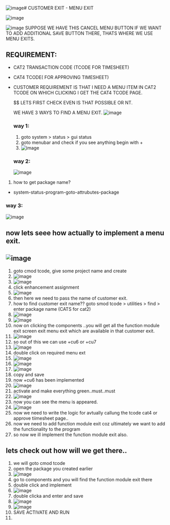 ![image](https://github.com/bhuvabhavik/MY-ABAP-CHEATSHEET/assets/49744703/6fcfa6a8-52aa-4250-9640-0eb1afa53897)# CUSTOMER EXIT - MENU EXIT

![image](https://github.com/bhuvabhavik/MY-ABAP-CHEATSHEET/assets/49744703/cc694b35-fc1c-48cc-8514-6263b7b77a3c)

![image](https://github.com/bhuvabhavik/MY-ABAP-CHEATSHEET/assets/49744703/6da7c396-d48d-4e1c-9b90-95e7d2820628)
SUPPOSE WE HAVE THIS CANCEL MENU BUTTON IF  WE WANT TO ADD ADDITIONAL SAVE BUTTON THERE, THATS WHERE WE USE MENU EXITS.

## REQUIREMENT: 
- CAT2 TRANSACTION CODE (TCODE FOR TIMESHEET)
- CAT4 TCODE( FOR APPROVING TIMESHEET)
- CUSTOMER REQUIREMENT IS THAT I NEED A MENU ITEM IN CAT2 TCODE ON WHICH CLICKING I GET THE CAT4 TCODE PAGE.

  $$ LETS FIRST CHECK EVEN IS THAT POSSIBLE OR NT.

  WE HAVE 3 WAYS TO FIND A MENU EXIT.
  ![image](https://github.com/bhuvabhavik/MY-ABAP-CHEATSHEET/assets/49744703/c56437bf-1360-4941-b1ed-077ad51f0c40)


  ### way 1:
  1. goto system > status > gui status
  2. goto menubar and check if you see anything begin with +
  3. ![image](https://github.com/bhuvabhavik/MY-ABAP-CHEATSHEET/assets/49744703/965a3cfb-e2c7-4fb0-91ce-50566757026b)
 
  ### way 2:
  ![image](https://github.com/bhuvabhavik/MY-ABAP-CHEATSHEET/assets/49744703/b32941dc-f62e-4175-b0d8-1e2b6f79c23a)
1. how to get package name?
  - system-status-program-goto-attrubutes-package
    

### way 3: 
![image](https://github.com/bhuvabhavik/MY-ABAP-CHEATSHEET/assets/49744703/2800db02-f454-4981-a5cc-63ed19dca4d8)

## now lets seee how actually to implement a menu exit.
![image](https://github.com/bhuvabhavik/MY-ABAP-CHEATSHEET/assets/49744703/31173df4-5bab-4b25-93e5-e06ec8e49804)
---
1. goto cmod tcode, give some project name and create
2. ![image](https://github.com/bhuvabhavik/MY-ABAP-CHEATSHEET/assets/49744703/d20413f6-9fcf-4520-88c3-fa5c3bd9611e)
3. ![image](https://github.com/bhuvabhavik/MY-ABAP-CHEATSHEET/assets/49744703/df9855d2-26d0-4a58-9cde-0dcce184b8c8)
4. click enhancement assignment
5. ![image](https://github.com/bhuvabhavik/MY-ABAP-CHEATSHEET/assets/49744703/462c841e-a0c6-4721-bdbf-ac802af83bec)
6. then here we need to pass the name of customer exit.
7. how to find customer exit name?? goto smod tcode > utilities > find > enter package name (CATS for cat2)
8. ![image](https://github.com/bhuvabhavik/MY-ABAP-CHEATSHEET/assets/49744703/31fbf6aa-66f8-4eac-a04f-20b854e5b164)
9. ![image](https://github.com/bhuvabhavik/MY-ABAP-CHEATSHEET/assets/49744703/c16e7ef5-23f1-4c8c-9760-1a7876f6ea78)
10. now on clicking the components ..you will get all the function module exit screen exit menu exit which are available in that customer exit.
11. ![image](https://github.com/bhuvabhavik/MY-ABAP-CHEATSHEET/assets/49744703/13f6f5e4-ed40-4efc-964c-8d170832681e)
12. so out of this we can use +cu6 or +cu7
13. ![image](https://github.com/bhuvabhavik/MY-ABAP-CHEATSHEET/assets/49744703/a9d60d32-4422-4eb2-b55c-492a2b84cca5)
14. double click on required menu ext
15. ![image](https://github.com/bhuvabhavik/MY-ABAP-CHEATSHEET/assets/49744703/88e720cc-b94b-4230-bd40-92b9c8629ef1)
16. ![image](https://github.com/bhuvabhavik/MY-ABAP-CHEATSHEET/assets/49744703/225e3c42-3c50-4665-9287-cc833ffc6b20)
17. ![image](https://github.com/bhuvabhavik/MY-ABAP-CHEATSHEET/assets/49744703/b8abd1a4-3c4d-4755-991a-57ead01f12d4)
18. copy and save
19. now +cu6 has been implemented
20. ![image](https://github.com/bhuvabhavik/MY-ABAP-CHEATSHEET/assets/49744703/1f96bc1f-431a-4d7b-a159-ae8b729afeb9)
21. activate and make everything green..must..must
22. ![image](https://github.com/bhuvabhavik/MY-ABAP-CHEATSHEET/assets/49744703/7f15c468-e20c-40e3-ba7a-aa67516dab29)
23. now you can see the menu is appeared.
24. ![image](https://github.com/bhuvabhavik/MY-ABAP-CHEATSHEET/assets/49744703/5b3f3e8e-f326-47d7-8e97-1b94408aa9e7)
25. now we need to write the logic for avtually callung the tcode cat4 or approve tiimesheet page..
26. now we need to add function module exit coz ultimately we want to add the functionality to the program
27. so now we ill implement the function module exit also.


## lets check out how will we get there..

1. we will goto cmod tcode
2. open the package you created earlier
3. ![image](https://github.com/bhuvabhavik/MY-ABAP-CHEATSHEET/assets/49744703/e85adf38-ffa6-461c-837e-a121ccaa34f4)
4. go to components and you will find the function module exit there
5. double click and implement
6. ![image](https://github.com/bhuvabhavik/MY-ABAP-CHEATSHEET/assets/49744703/fb741c7e-6622-40c3-8667-8e840047e003)
7. double clicka and enter and save
8. ![image](https://github.com/bhuvabhavik/MY-ABAP-CHEATSHEET/assets/49744703/5d891c60-7d49-4ec2-a332-455fedb8e49f)
9. ![image](https://github.com/bhuvabhavik/MY-ABAP-CHEATSHEET/assets/49744703/7006b7cf-bd18-4fc7-ac04-fee902cd5950)
10. SAVE ACTIVATE AND RUN
11. 




















